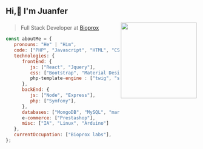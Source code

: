 <h2>Hi,👋 I'm Juanfer</h2>
<img align='right' src="https://media.giphy.com/media/Q7SKqn3G97xpmfSOvG/giphy.gif" width="200">


### 
> Full Stack Developer at [Bioprox](https://bioprox.es)

```javascript
const aboutMe = {
   pronouns: "He" | "Him",
   code: ["PHP", "Javascript", "HTML", "CSS", "Java", "Python", "Perl"],
   technologies: {
      frontEnd: {
         js: ["React", "Jquery"],
         css: ["Bootstrap", "Material Design", "sass"],
         php-template-engine : ["twig", "smarty"]
      },
      backEnd: {
         js: ["Node", "Express"],
         php: ["Symfony"],
      },
      databases: ["MongoDB", "MySQL", "mariaDB"],
      e-commerce: ["Prestashop"],
      misc: ["IA", "Linux", "Arduino"]
   },
   currentOccupation: ["Bioprox labs"],
};
```


<!---
juanfegc/juanfegc is a ✨ special ✨ repository because its `README.md` (this file) appears on your GitHub profile.
You can click the Preview link to take a look at your changes.
--->
